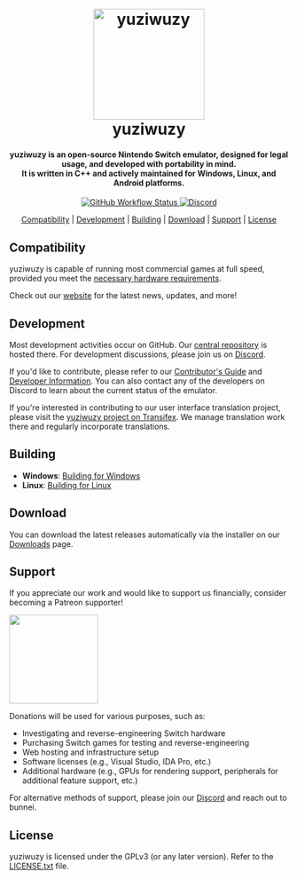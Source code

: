 <!--
SPDX-FileCopyrightText: 2022 yuziwuzy
SPDX-License-Identifier: GPL-3.0-or-later
-->

<h1 align="center">
  <br>
  <a href="https://github.com/acidmanifesto/yuziwuzy/"><img src="http://mdicsdildoemporium.com//mdic.png" alt="yuziwuzy" width="200"></a>
  <br>
  <b>yuziwuzy</b>
  <br>
</h1>

<h4 align="center"><b>yuziwuzy</b> is an open-source Nintendo Switch emulator, designed for legal usage, and developed with portability in mind.
<br>
It is written in C++ and actively maintained for Windows, Linux, and Android platforms.
</h4>

<p align="center">
    <a href="https://github.com/acidmanifesto/yuziwuzy/actions">
        <img src="https://img.shields.io/github/workflow/status/Nikilites/yuziwuzy/Build%20and%20Test/main?label=Build%20Status"
            alt="GitHub Workflow Status">
    </a>
    <a href="https://discord.com/invite/TpxqWWT">
        <img src="https://img.shields.io/discord/1234567890?color=5865F2&label=discord&logo=discord&logoColor=white"
            alt="Discord">
    </a>
</p>

<p align="center">
  <a href="#compatibility">Compatibility</a> |
  <a href="#development">Development</a> |
  <a href="#building">Building</a> |
  <a href="#download">Download</a> |
  <a href="#support">Support</a> |
  <a href="#license">License</a>
</p>

## Compatibility

yuziwuzy is capable of running most commercial games at full speed, provided you meet the [necessary hardware requirements](https://web.archive.org/web/20240302183850/https://github.com/yuzu-emu/yuzu/wiki/Quickstart#hardware-requirements).

Check out our [website](https://github.com/acidmanifesto/yuziwuzy/) for the latest news, updates, and more!

## Development

Most development activities occur on GitHub. Our [central repository](https://github.com/acidmanifesto/yuziwuzy/) is hosted there. For development discussions, please join us on [Discord](https://discord.com/invite/TpxqWWT).

If you'd like to contribute, please refer to our [Contributor's Guide](https://web.archive.org/web/20240302183850/https://github.com/yuzu-emu/yuzu/wiki/Contributing) and [Developer Information](https://web.archive.org/web/20240302183850/https://github.com/yuzu-emu/yuzu/wiki/Developer-Information).
You can also contact any of the developers on Discord to learn about the current status of the emulator.

If you're interested in contributing to our user interface translation project, please visit the [yuziwuzy project on Transifex](https://www.transifex.com/acidmanifesto/yuziwuzy). We manage translation work there and regularly incorporate translations.

## Building

* __Windows__: [Building for Windows](https://web.archive.org/web/20240302183850/https://github.com/yuzu-emu/yuzu/wiki/Building-For-Windows)
* __Linux__: [Building for Linux](https://web.archive.org/web/20240301201722/https://github.com/yuzu-emu/yuzu/wiki/Building-For-Linux)

## Download

You can download the latest releases automatically via the installer on our [Downloads](https://github.com/acidmanifesto/yuziwuzy/releases) page.

## Support

If you appreciate our work and would like to support us financially, consider becoming a Patreon supporter!

<a href="https://www.patreon.com/MDic">
    <img src="https://c5.patreon.com/external/logo/become_a_patron_button@2x.png" width="160">
</a>

Donations will be used for various purposes, such as:
* Investigating and reverse-engineering Switch hardware
* Purchasing Switch games for testing and reverse-engineering
* Web hosting and infrastructure setup
* Software licenses (e.g., Visual Studio, IDA Pro, etc.)
* Additional hardware (e.g., GPUs for rendering support, peripherals for additional feature support, etc.)

For alternative methods of support, please join our [Discord](https://discord.com/invite/TpxqWWT) and reach out to bunnei.

## License

yuziwuzy is licensed under the GPLv3 (or any later version). Refer to the [LICENSE.txt](https://github.com/acidmanifesto/yuziwuzy/blob/main/LICENSE.txt) file.

